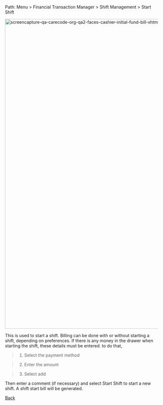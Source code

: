 Path: Menu > Financial Transaction Manager > Shift Management > Start Shift

<img width="1932" height="1023" alt="screencapture-qa-carecode-org-qa2-faces-cashier-initial-fund-bill-xhtml-2025-08-22-08_30_20" src="https://github.com/user-attachments/assets/f7c461c8-7ce3-4e75-8640-a44184446e22" />

This is used to start a shift. Billing can be done with or without starting a shift, depending on preferences. If there is any money in the drawer when starting the shift, these details must be entered. to do that,

> 1. Select the payment method

> 2. Enter the amount

> 3. Select add 

Then enter a comment (if necessary) and select Start Shift to start a new shift. A shift start bill will be generated.

[Back](https://github.com/hmislk/hmis/wiki/Financial-Transaction-Manager)